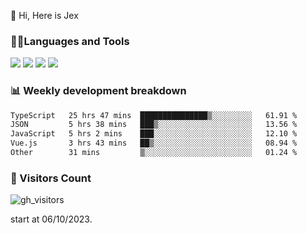  👋 Hi, Here is Jex

 

### 🧑‍💻Languages and Tools

<code><a href="https://react.dev"><img src="https://api.iconify.design/logos:react.svg" /></a></code>
<code><a href="https://github.com/vuejs/core"><img src="https://api.iconify.design/logos:vue.svg" /></a></code> 
<code><a href="https://github.com/microsoft/TypeScript"><img src="https://api.iconify.design/logos:typescript-icon.svg" /></a></code>
<code><a href="https://threejs.org/"><img src="https://api.iconify.design/logos:threejs.svg" /></a></code>

### 📊 Weekly development breakdown

<!--START_SECTION:waka-->

```txt
TypeScript   25 hrs 47 mins  ███████████████▒░░░░░░░░░   61.91 %
JSON         5 hrs 38 mins   ███▒░░░░░░░░░░░░░░░░░░░░░   13.56 %
JavaScript   5 hrs 2 mins    ███░░░░░░░░░░░░░░░░░░░░░░   12.10 %
Vue.js       3 hrs 43 mins   ██▒░░░░░░░░░░░░░░░░░░░░░░   08.94 %
Other        31 mins         ▒░░░░░░░░░░░░░░░░░░░░░░░░   01.24 %
```

<!--END_SECTION:waka-->


### 👀 Visitors Count

![gh_visitors](https://profile-counter.glitch.me/jexlau/count.svg)

start at 06/10/2023.
